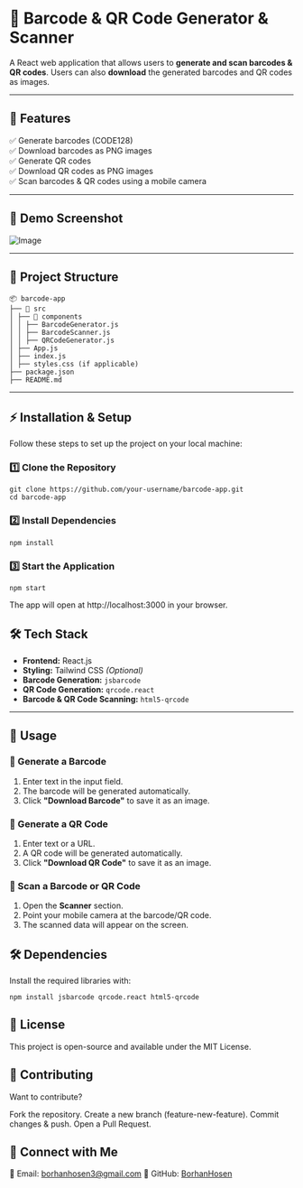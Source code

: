 # 📌 Barcode & QR Code Generator & Scanner

A React web application that allows users to **generate and scan barcodes & QR codes**. Users can also **download** the generated barcodes and QR codes as images.

---

## 🚀 Features

✅ Generate barcodes (CODE128)  
✅ Download barcodes as PNG images  
✅ Generate QR codes  
✅ Download QR codes as PNG images  
✅ Scan barcodes & QR codes using a mobile camera

---

## 📸 Demo Screenshot

![Image](https://github.com/user-attachments/assets/97aeddf7-d191-4180-91b9-306f7b078b95)

---

## 📂 Project Structure
```
📦 barcode-app
├── 📂 src
│ ├── 📂 components
│ │ ├── BarcodeGenerator.js
│ │ ├── BarcodeScanner.js
│ │ ├── QRCodeGenerator.js
│ ├── App.js
│ ├── index.js
│ ├── styles.css (if applicable)
├── package.json
├── README.md
```
---

## ⚡ Installation & Setup

Follow these steps to set up the project on your local machine:

### 1️⃣ Clone the Repository

```
git clone https://github.com/your-username/barcode-app.git
cd barcode-app
```

### 2️⃣ Install Dependencies

```
npm install
```

### 3️⃣ Start the Application

```
npm start
```

The app will open at http://localhost:3000 in your browser.

## 🛠️ Tech Stack

- **Frontend:** React.js
- **Styling:** Tailwind CSS _(Optional)_
- **Barcode Generation:** `jsbarcode`
- **QR Code Generation:** `qrcode.react`
- **Barcode & QR Code Scanning:** `html5-qrcode`

---

## 📜 Usage

### 🔹 Generate a Barcode

1. Enter text in the input field.
2. The barcode will be generated automatically.
3. Click **"Download Barcode"** to save it as an image.

### 🔹 Generate a QR Code

1. Enter text or a URL.
2. A QR code will be generated automatically.
3. Click **"Download QR Code"** to save it as an image.

### 🔹 Scan a Barcode or QR Code

1. Open the **Scanner** section.
2. Point your mobile camera at the barcode/QR code.
3. The scanned data will appear on the screen.

## 🛠️ Dependencies

Install the required libraries with:

```
npm install jsbarcode qrcode.react html5-qrcode
```

## 📝 License

This project is open-source and available under the MIT License.

## 🌟 Contributing

Want to contribute?

Fork the repository.
Create a new branch (feature-new-feature).
Commit changes & push.
Open a Pull Request.

## 🔗 Connect with Me

📧 Email: borhanhosen3@gmail.com
🔗 GitHub: [BorhanHosen](https://github.com/BorhanHosen)
